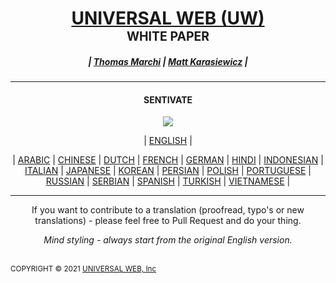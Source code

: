 <h1 align="center"><a href="https://universalweb.io">UNIVERSAL WEB (UW)</a><br /><small><small>WHITE PAPER</small></small></h1>
<h5 align="center">| <a href="https://twitter.com/tommarchi">Thomas Marchi</a> | <a href="https://twitter.com/MattKarasiewicz">Matt Karasiewicz</a> |</h5>
<hr />
<h4 align="center">SENTIVATE</h4>
<p align="center">
    <img src="https://sentivate.com/wp-content/uploads/brizy/3443/assets/images/iW=269&iH=274&oX=0&oY=0&cW=269&cH=274/SNTVTbig.png">
</p>
<p align="center">| <a href="https://github.com/sentivate/Sentivate-Network-White-Paper/blob/master/WhitePaper.md">ENGLISH</a> |</p>
<p align="center">| <a href="https://github.com/sentivate/Sentivate-Network-White-Paper/blob/master/Translations/Translation_Arabic.pdf">ARABIC</a> | <a href="https://github.com/sentivate/Sentivate-Network-White-Paper/blob/master/Translations/Translation_Chinese.md">CHINESE</a> | <a href="https://github.com/sentivate/Sentivate-Network-White-Paper/blob/master/Translations/Translation_Dutch.md">DUTCH</a> | <a href="https://github.com/sentivate/Sentivate-Network-White-Paper/blob/master/Translations/Translation_French.md">FRENCH</a> | <a href="https://github.com/sentivate/Sentivate-Network-White-Paper/blob/master/Translations/Translation_German.md">GERMAN</a> | <a href="https://github.com/sentivate/Sentivate-Network-White-Paper/blob/master/Translations/Translation_Hindi.md">HINDI</a> | <a href="https://github.com/sentivate/Sentivate-Network-White-Paper/blob/master/Translations/Translation_Indonesian.md">INDONESIAN</a> | <a href="https://github.com/sentivate/Sentivate-Network-White-Paper/blob/master/Translations/Translation_Italian.md">ITALIAN</a> | <a href="https://github.com/sentivate/Sentivate-Network-White-Paper/blob/master/Translations/Translation_Japanese.md">JAPANESE</a> | <a href="https://github.com/sentivate/Sentivate-Network-White-Paper/blob/master/Translations/Translation_Korean.md">KOREAN</a> | <a href="https://github.com/sentivate/Sentivate-Network-White-Paper/blob/master/Translations/Translation_Persian.pdf">PERSIAN</a> | <a href="https://github.com/sentivate/Sentivate-Network-White-Paper/blob/master/Tra4nslations/Translation_Polish.md">POLISH</a> | <a href="https://github.com/sentivate/Sentivate-Network-White-Paper/blob/master/Translations/Translation_Portuguese.md">PORTUGUESE</a> | <a href="https://github.com/sentivate/Sentivate-Network-White-Paper/blob/master/Translations/Translation_Russian.md">RUSSIAN</a> | <a href="https://github.com/sentivate/Sentivate-Network-White-Paper/blob/master/Translations/Translation_Serbian.md">SERBIAN</a> | <a href="https://github.com/sentivate/Sentivate-Network-White-Paper/blob/master/Translations/Translation_Spanish.md">SPANISH</a> | <a href="https://github.com/sentivate/Sentivate-Network-White-Paper/blob/master/Translations/Translation_Turkish.md">TURKISH</a> | <a href="https://github.com/sentivate/Sentivate-Network-White-Paper/blob/master/Translations/Translation_Vietnamese.md">VIETNAMESE</a> |
</p>
<hr/>
<p align="center">If you want to contribute to a translation (proofread, typo's or new translations) - please feel free to Pull Request and do your thing.</p>
<p align="center"><i>Mind styling - always start from the original English version.</i></p>
<br />
<small>COPYRIGHT © 2021 <a href="https://universalweb.io">UNIVERSAL WEB, Inc</a></small>
